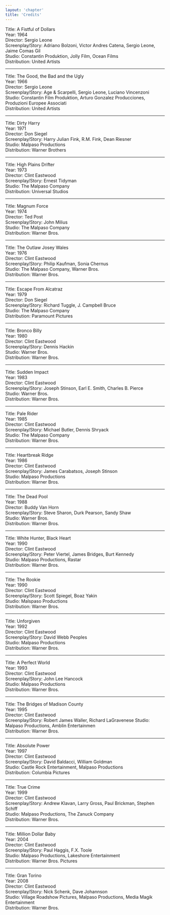 ```yaml
---
layout: 'chapter'
title: 'Credits'
---
```


Title: A Fistful of Dollars  
Year: 1964  
Director: Sergio Leone  
Screenplay/Story: Adriano Bolzoni, Victor Andres Catena, Sergio Leone, Jaime Comas Gil  
Studio: Constantin Produktion, Jolly Film, Ocean Films  
Distribution: United Artists

---

Title: The Good, the Bad and the Ugly  
Year: 1966  
Director: Sergio Leone  
Screenplay/Story: Age & Scarpelli, Sergio Leone, Luciano Vincenzoni  
Studio: Constantin Film Produktion, Arturo Gonzalez Producciones, Produzioni Europee Associati  
Distribution: United Artists

---

Title: Dirty Harry  
Year: 1971  
Director: Don Siegel  
Screenplay/Story: Harry Julian Fink, R.M. Fink, Dean Riesner  
Studio: Malpaso Productions  
Distribution: Warner Brothers

---

Title: High Plains Drifter  
Year: 1973  
Director: Clint Eastwood  
Screenplay/Story: Ernest Tidyman  
Studio: The Malpaso Company  
Distribution: Universal Studios

---

Title: Magnum Force  
Year: 1974  
Director: Ted Post  
Screenplay/Story: John Milius  
Studio: The Malpaso Company  
Distribution: Warner Bros.

---

Title: The Outlaw Josey Wales  
Year: 1976  
Director: Clint Eastwood  
Screenplay/Story: Philip Kaufman, Sonia Chernus  
Studio: The Malpaso Company, Warner Bros.  
Distribution: Warner Bros.

---

Title: Escape From Alcatraz  
Year: 1979  
Director: Don Siegel  
Screenplay/Story: Richard Tuggle, J. Campbell Bruce  
Studio: The Malpaso Company  
Distribution: Paramount Pictures

---

Title: Bronco Billy  
Year: 1980  
Director: Clint Eastwood  
Screenplay/Story: Dennis Hackin  
Studio: Warner Bros.  
Distribution: Warner Bros.

---

Title: Sudden Impact  
Year: 1983  
Director: Clint Eastwood  
Screenplay/Story: Joseph Stinson, Earl E. Smith, Charles B. Pierce  
Studio: Warner Bros.  
Distribution: Warner Bros.

---

Title: Pale Rider  
Year: 1985  
Director: Clint Eastwood  
Screenplay/Story: Michael Butler, Dennis Shryack  
Studio: The Malpaso Company  
Distribution: Warner Bros.

---

Title: Heartbreak Ridge  
Year: 1986  
Director: Clint Eastwood  
Screenplay/Story: James Carabatsos, Joseph Stinson  
Studio: Malpaso Productions  
Distribution: Warner Bros.

---

Title: The Dead Pool  
Year: 1988  
Director: Buddy Van Horn  
Screenplay/Story: Steve Sharon, Durk Pearson, Sandy Shaw  
Studio: Warner Bros.  
Distribution: Warner Bros.

---

Title: White Hunter, Black Heart  
Year: 1990  
Director: Clint Eastwood  
Screenplay/Story: Peter Viertel, James Bridges, Burt Kennedy  
Studio: Malpaso Productions, Rastar  
Distribution: Warner Bros.

---

Title: The Rookie  
Year: 1990  
Director: Clint Eastwood  
Screenplay/Story: Scott Spiegel, Boaz Yakin  
Studio: Malspaso Productions  
Distribution: Warner Bros.

---

Title: Unforgiven  
Year: 1992  
Director: Clint Eastwood  
Screenplay/Story: David Webb Peoples  
Studio: Malpaso Productions  
Distribution: Warner Bros.

---

Title: A Perfect World  
Year: 1993  
Director: Clint Eastwood  
Screenplay/Story: John Lee Hancock  
Studio: Malpaso Productions  
Distribution: Warner Bros.

---

Title: The Bridges of Madison County  
Year: 1995  
Director: Clint Eastwood  
Screenplay/Story: Robert James Waller, Richard LaGravenese
Studio: Malpaso Productions, Amblin Entertainmen  
Distribution: Warner Bros.

---

Title: Absolute Power  
Year: 1997  
Director: Clint Eastwood  
Screenplay/Story: David Baldacci, William Goldman  
Studio: Castle Rock Entertainment, Malpaso Productions  
Distribution: Columbia Pictures

---

Title: True Crime  
Year: 1999  
Director: Clint Eastwood  
Screenplay/Story: Andrew Klavan, Larry Gross, Paul Brickman, Stephen Schiff  
Studio: Malpaso Productions, The Zanuck Company  
Distribution: Warner Bros.

---

Title: Million Dollar Baby  
Year: 2004  
Director: Clint Eastwood  
Screenplay/Story: Paul Haggis, F.X. Toole  
Studio: Malpaso Productions, Lakeshore Entertainment  
Distribution: Warner Bros. Pictures

---

Title: Gran Torino  
Year: 2008  
Director: Clint Eastwood  
Screenplay/Story: Nick Schenk, Dave Johannson  
Studio: Village Roadshow Pictures, Malpaso Productions, Media Magik Entertainment  
Distribution: Warner Bros.
